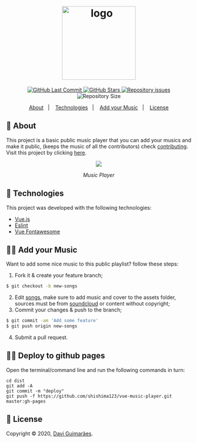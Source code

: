 <h1 align="center">
  <img alt="logo" src="https://i.imgur.com/iHflppC.png" width="200"/>
  <br>
</h1>

<p align="center">
  <a href="https://github.com/Davigl/vue-music-player/commits/master">
    <img alt="GitHub Last Commit" src="https://img.shields.io/github/last-commit/Davigl/vue-music-player?style=flat-square&color=ff69b4">
  </a>
  
  <a href="https://github.com/Davigl/vue-music-player/stargazers">
    <img alt="GitHub Stars" src="https://img.shields.io/github/stars/Davigl/vue-music-player.svg">
  </a>

  <a href="https://github.com/Davigl/vue-music-player/issues">
    <img alt="Repository issues" src="https://img.shields.io/github/issues/Davigl/vue-music-player?style=flat-square&color=yellow">
  </a>

  <img alt="Repository Size" src="https://img.shields.io/github/repo-size/Davigl/vue-music-player?style=flat-square&color=blueviolet">
</p>

<p align="center">
  <a href="#thinking-about">About</a>&nbsp;&nbsp;&nbsp;|&nbsp;&nbsp;&nbsp;
  <a href="#rocket-technologies">Technologies</a>&nbsp;&nbsp;&nbsp;|&nbsp;&nbsp;&nbsp;
  <a href="#user-content--add-your-music">Add your Music</a>&nbsp;&nbsp;&nbsp;|&nbsp;&nbsp;&nbsp;
  <a href="#memo-license">License</a>
</p>

## :thinking: About

This project is a basic public music player that you can add your musics and make it public, (keeps the music of all the contributors) check [contributing](#user-content--add-your-music). Visit this project by clicking [here](https://basic-music-player.netlify.com/).

<div align="center">

![](https://i.imgur.com/8AYdnRt.gif)

*Music Player*

</div>

## :rocket: Technologies

This project was developed with the following technologies:

- [Vue.js](https://github.com/axios/axios)
- [Eslint](https://github.com/eslint/eslint)
- [Vue Fontawesome](https://github.com/FortAwesome/vue-fontawesome)

## 💁🏻 Add your Music

Want to add some nice music to this public playlist? follow these steps:

1. Fork it & create your feature branch;

```bash
$ git checkout -b new-songs
```

2. Edit [songs](https://github.com/Davigl/vue-music-player/blob/master/src/mocks/songs.js), make sure to add music and cover to the assets folder, sources must be from [soundcloud](https://soundcloud.com/) or content without copyright;
3. Commit your changes & push to the branch;

```bash
$ git commit -am 'Add some feature'
$ git push origin new-songs
```

4. Submit a pull request.

## 💁🏻 Deploy to github pages

Open the terminal/command line and run the following commands in turn:

    cd dist
    git add -A
    git commit -m "deploy"
    git push -f https://github.com/shishima123/vue-music-player.git master:gh-pages

## :memo: License

Copyright © 2020, [Davi Guimarães](https://github.com/davigl).
